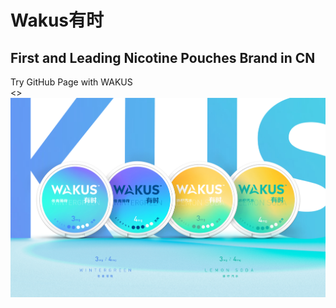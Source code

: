 # Wakus有时
## First and Leading Nicotine Pouches Brand in CN

Try GitHub Page with WAKUS \
<\>
<img src= "wakus1.png" width='600'/>

